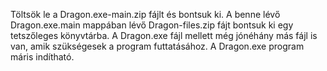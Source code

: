 Töltsök le a Dragon.exe-main.zip fájlt és bontsuk ki. A benne lévő Dragon.exe.main mappában lévő Dragon-files.zip fájt bontsuk ki egy tetszőleges könyvtárba.
A Dragon.exe fájl mellett még jónéhány más fájl is van, amik szükségesek a program futtatásához. A Dragon.exe program máris indítható.
